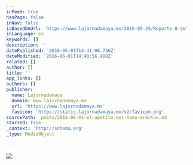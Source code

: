 ```yaml
---
inFeed: true
hasPage: false
inNav: false
isBasedOnUrl: 'https://www.lajornadamaya.mx/2016-05-25/Reporte-8-am'
inLanguage: es
keywords: []
description: ''
datePublished: '2016-06-01T14:41:06.756Z'
dateModified: '2016-06-01T14:40:56.488Z'
related: []
author: []
title: ''
app_links: []
authors: []
publisher:
  name: Lajornadamaya
  domain: www.lajornadamaya.mx
  url: 'https://www.lajornadamaya.mx'
  favicon: 'https://static.lajornadamaya.mx/v2/favicon.png'
sourcePath: _posts/2016-06-01-el-apetito-del-homo-erectus.md
starred: true
_context: 'http://schema.org'
_type: MediaObject

---
```

![](https://the-grid-user-content.s3-us-west-2.amazonaws.com/fd2800f8-82bb-465c-9f49-9caf33ad93aa.jpg)